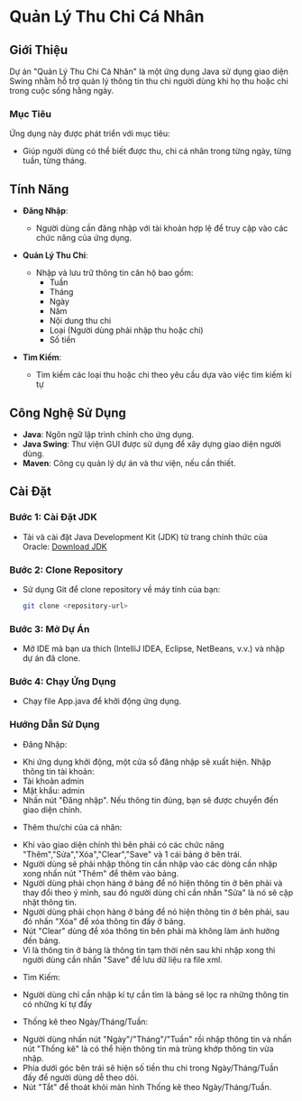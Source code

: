 # Quản Lý Thu Chi Cá Nhân

## Giới Thiệu

Dự án "Quản Lý Thu Chi Cá Nhân" là một ứng dụng Java sử dụng giao diện Swing nhằm hỗ trợ quản lý thông tin thu chi người dùng khi họ thu hoặc chi trong cuộc sống hằng ngày.

### Mục Tiêu

Ứng dụng này được phát triển với mục tiêu:
- Giúp người dùng có thể biết được thu, chi cá nhân trong từng ngày, từng tuần, từng tháng.

## Tính Năng

- **Đăng Nhập**: 
  - Người dùng cần đăng nhập với tài khoản hợp lệ để truy cập vào các chức năng của ứng dụng.
  
- **Quản Lý Thu Chi**: 
  - Nhập và lưu trữ thông tin căn hộ bao gồm:
    - Tuần
    - Tháng
    - Ngày
    - Năm
    - Nội dung thu chi
    - Loại (Người dùng phải nhập thu hoặc chi)
    - Số tiền

- **Tìm Kiếm**: 
  - Tìm kiếm các loại thu hoặc chi theo yêu cầu dựa vào việc tìm kiếm kí tự

## Công Nghệ Sử Dụng

- **Java**: Ngôn ngữ lập trình chính cho ứng dụng.
- **Java Swing**: Thư viện GUI được sử dụng để xây dựng giao diện người dùng.
- **Maven**: Công cụ quản lý dự án và thư viện, nếu cần thiết.

## Cài Đặt

### Bước 1: Cài Đặt JDK

- Tải và cài đặt Java Development Kit (JDK) từ trang chính thức của Oracle: [Download JDK](https://www.oracle.com/java/technologies/javase-jdk11-downloads.html)

### Bước 2: Clone Repository

- Sử dụng Git để clone repository về máy tính của bạn:
   ```bash
   git clone <repository-url>
### Bước 3: Mở Dự Án

- Mở IDE mà bạn ưa thích (IntelliJ IDEA, Eclipse, NetBeans, v.v.) và nhập dự án đã clone.

### Bước 4: Chạy Ứng Dụng
- Chạy file App.java để khởi động ứng dụng.

### Hướng Dẫn Sử Dụng
* Đăng Nhập:

- Khi ứng dụng khởi động, một cửa sổ đăng nhập sẽ xuất hiện. Nhập thông tin tài khoản:
- Tài khoản admin
- Mật khẩu: admin
- Nhấn nút "Đăng nhập". Nếu thông tin đúng, bạn sẽ được chuyển đến giao diện chính.

* Thêm thu/chi của cá nhân:
- Khi vào giao diện chính thì bên phải có các chức năng "Thêm","Sửa","Xóa","Clear","Save" và 1 cái bảng ở bên trái.
- Người dùng sẽ phải nhập thông tin cần nhập vào các dòng cần nhập xong nhấn nút "Thêm" để thêm vào bảng.
- Người dùng phải chọn hàng ở bảng để nó hiện thông tin ở bên phải và thay đổi theo ý mình, sau đó người dùng chỉ cần nhấn "Sửa" là nó sẽ cập nhật thông tin.
- Người dùng phải chọn hàng ở bảng để nó hiện thông tin ở bên phải, sau đó nhấn "Xóa" để xóa thông tin đấy ở bảng.
- Nút "Clear" dùng để xóa thông tin bên phải mà không làm ảnh hưởng đến bảng.
- Vì là thông tin ở bảng là thông tin tạm thời nên sau khi nhập xong thì người dùng cần nhấn "Save" để lưu dữ liệu ra file xml.
 

* Tìm Kiếm:

- Người dùng chỉ cần nhập kí tự cần tìm là bảng sẽ lọc ra những thông tin có những kí tự đấy

* Thống kê theo Ngày/Tháng/Tuần:

- Người dùng nhấn nút "Ngày"/"Tháng"/"Tuần" rồi nhập thông tin và nhấn nút "Thống kê" là có thể hiện thông tin mà trùng khớp thông tin vừa nhập.
- Phía dưới góc bên trái sẽ hiện số tiền thu chi trong Ngày/Tháng/Tuần đấy để người dùng dễ theo dõi.
- Nút "Tắt" để thoát khỏi màn hình Thống kê theo Ngày/Tháng/Tuần.